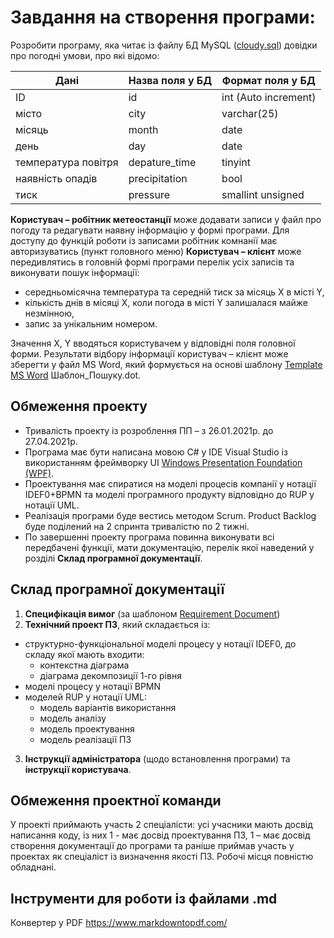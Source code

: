 # Завдання на створення програми:

Розробити програму, яка читає із файлу БД MySQL ([cloudy.sql]) довідки про погодні умови, про які відомо:
 
| Дані | Назва поля у БД | Формат поля у БД |
| ------ | ------ | ------ |
| ID | id | int (Auto increment) |
| місто | city | varchar(25) |
| місяць | month | date |
| день | day | date |
| температура повітря | depature_time | tinyint |
| наявність опадів | precipitation | bool |
| тиск | pressure | smallint unsigned |


**Користувач – робітник метеостанції** може додавати записи у файл про погоду та редагувати наявну інформацію у формі програми. Для доступу до функцій роботи із записами робітник комнанії має авторизуватись (пункт головного меню)
**Користувач – клієнт** може передивлятись в головній формі програми перелік усіх записів та виконувати пошук інформації:
- середньомісячна температура та середній тиск за місяць Х в місті Y,
- кількість днів в місяці X, коли погода в місті Y залишалася майже незмінною,
- запис за унікальним номером.

Значення X, Y вводяться користувачем у відповідні поля головної форми. 
Результати відбору інформації користувач – клієнт може зберегти у файл MS Word, який формується на основі шаблону [Template MS Word] Шаблон_Пошуку.dot.

## Обмеження проекту
- Тривалість проекту із розроблення ПП – з 26.01.2021р. до 27.04.2021р.
- Програма має бути написана мовою C# у IDE Visual Studio із використанням фреймворку UI [Windows Presentation Foundation (WPF)]. 
- Проектування має спиратися на моделі процесів компанії у нотації IDEF0+BPMN та моделі програмного продукту відповідно до RUP у нотації UML.
- Реалізація програми буде вестись методом Scrum. Product Backlog буде поділений на 2 спринта тривалістю по 2 тижні.
- По завершенні проекту програма повинна виконувати всі передбачені функції, мати документацію, перелік якої наведений у розділі **Склад програмної документації**.

## Склад програмної документації
1. **Специфікація вимог** (за шаблоном [Requirement Document])
2. **Технічний проект ПЗ**, який складається із:
- структурно-функціональної моделі процесу у нотації IDEF0, до складу якої мають входити:
    + контекстна діаграма
    + діаграма декомпозиції 1-го рівня
- моделі процесу у нотації BPMN	
- моделей RUP у нотації UML:
    + модель варіантів використання
    + модель аналізу
    + модель проектування
    + модель реалізації ПЗ
 3. **Інструкції адміністратора** (щодо встановлення програми) та **інструкції користувача**.

## Обмеження проектної команди

У проекті приймають участь 2 спеціалісти: усі учасники мають досвід написання коду, із них 1 - має досвід проектування ПЗ, 1 – має досвід створення документації до програми та раніше приймав участь у проектах як спеціаліст із визначення якості ПЗ.
Робочі місця повністю обладнані.

## Інструменти для роботи із файлами .md
Конвертер у PDF https://www.markdowntopdf.com/

[//]: # (Нижче наведені посилання, які використовуються в тексті)


   [cloudy.sql]: <>
   [Template MS Word]: <>
   [Windows Presentation Foundation (WPF)]: <https://docs.microsoft.com/en-us/dotnet/framework/wpf/getting-started/>
   [Requirement Document]: <https://business.esa.int/sites/default/files/RD%20Template.docx>
